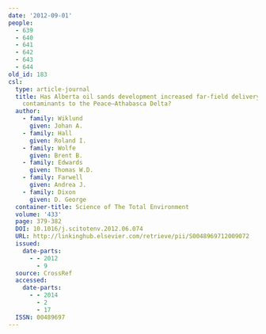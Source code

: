 ```yaml
---
date: '2012-09-01'
people:
  - 639
  - 640
  - 641
  - 642
  - 643
  - 644
old_id: 183
csl:
  type: article-journal
  title: Has Alberta oil sands development increased far-field delivery of airborne
    contaminants to the Peace–Athabasca Delta?
  author:
    - family: Wiklund
      given: Johan A.
    - family: Hall
      given: Roland I.
    - family: Wolfe
      given: Brent B.
    - family: Edwards
      given: Thomas W.D.
    - family: Farwell
      given: Andrea J.
    - family: Dixon
      given: D. George
  container-title: Science of The Total Environment
  volume: '433'
  page: 379-382
  DOI: 10.1016/j.scitotenv.2012.06.074
  URL: http://linkinghub.elsevier.com/retrieve/pii/S0048969712009072
  issued:
    date-parts:
      - - 2012
        - 9
  source: CrossRef
  accessed:
    date-parts:
      - - 2014
        - 2
        - 17
  ISSN: 00489697
---
```

